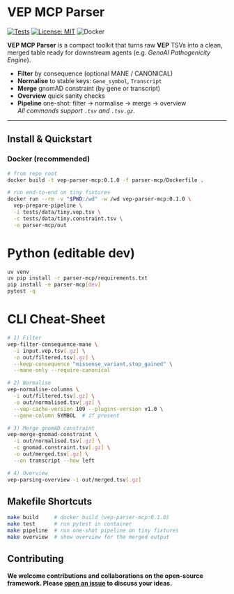 # VEP MCP Parser

[![Tests](https://github.com/SalShk/vep-mcps/actions/workflows/test.yaml/badge.svg?branch=master)](https://github.com/SalShk/vep-mcps/actions/workflows/test.yaml)
[![License: MIT](https://img.shields.io/badge/License-MIT-yellow.svg)](./LICENSE)
![Docker](https://img.shields.io/badge/docker-ready-blue)

**VEP MCP Parser** is a compact toolkit that turns raw **VEP** TSVs into a clean, merged table ready for downstream agents (e.g. *GenoAI Pathogenicity Engine*).

- **Filter** by consequence (optional MANE / CANONICAL)
- **Normalise** to stable keys: `Gene_symbol`, `Transcript`
- **Merge** gnomAD constraint (by gene or transcript)
- **Overview** quick sanity checks
- **Pipeline** one-shot: filter → normalise → merge → overview  
_All commands support `.tsv` and `.tsv.gz`._

---

## Install & Quickstart

### Docker (recommended)

```bash
# from repo root
docker build -t vep-parser-mcp:0.1.0 -f parser-mcp/Dockerfile .

# run end-to-end on tiny fixtures
docker run --rm -v "$PWD:/wd" -w /wd vep-parser-mcp:0.1.0 \
  vep-prepare-pipeline \
  -i tests/data/tiny.vep.tsv \
  -c tests/data/tiny.constraint.tsv \
  -o parser-mcp/out
```

# Python (editable dev)

```bash
uv venv
uv pip install -r parser-mcp/requirements.txt
pip install -e parser-mcp[dev]
pytest -q
```

# CLI Cheat-Sheet

```bash
# 1) Filter
vep-filter-consequence-mane \
  -i input.vep.tsv[.gz] \
  -o out/filtered.tsv[.gz] \
  --keep-consequence "missense_variant,stop_gained" \
  --mane-only --require-canonical

# 2) Normalise
vep-normalise-columns \
  -i out/filtered.tsv[.gz] \
  -o out/normalised.tsv[.gz] \
  --vep-cache-version 109 --plugins-version v1.0 \
  --gene-column SYMBOL  # if present

# 3) Merge gnomAD constraint
vep-merge-gnomad-constraint \
  -i out/normalised.tsv[.gz] \
  -c gnomad.constraint.tsv[.gz] \
  -o out/merged.tsv[.gz] \
  --on transcript --how left

# 4) Overview
vep-parsing-overview -i out/merged.tsv[.gz]
```
## Makefile Shortcuts

```bash
make build     # docker build (vep-parser-mcp:0.1.0)
make test      # run pytest in container
make pipeline  # run one-shot pipeline on tiny fixtures
make overview  # show overview for the merged output
```

## Contributing
**We welcome contributions and collaborations on the open-source framework. Please [open an issue](https://github.com/salshk/vep-mcps/issues) to discuss your ideas.**
